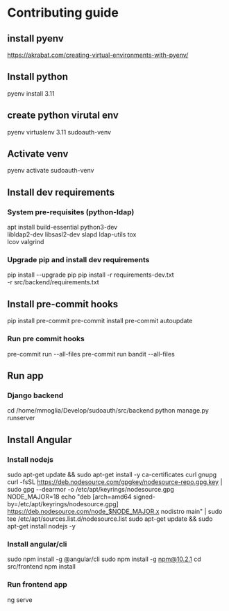 # Contributing guide

## install pyenv
https://akrabat.com/creating-virtual-environments-with-pyenv/

## Install python

pyenv install 3.11

## create python virutal env

pyenv virtualenv 3.11 sudoauth-venv

## Activate venv

pyenv activate sudoauth-venv

## Install dev requirements

### System pre-requisites (python-ldap)
apt install build-essential python3-dev \
    libldap2-dev libsasl2-dev slapd ldap-utils tox \
    lcov valgrind

### Upgrade pip and install dev requirements
pip install --upgrade pip
pip install -r requirements-dev.txt \
    -r src/backend/requirements.txt

## Install pre-commit hooks

pip install pre-commit
pre-commit install
pre-commit autoupdate

### Run pre commit hooks

pre-commit run --all-files
pre-commit run bandit --all-files

## Run app

### Django backend

cd /home/mmoglia/Develop/sudoauth/src/backend
python manage.py runserver


## Install Angular

### Install nodejs

sudo apt-get update && sudo apt-get install -y ca-certificates curl gnupg
curl -fsSL https://deb.nodesource.com/gpgkey/nodesource-repo.gpg.key | sudo gpg --dearmor -o /etc/apt/keyrings/nodesource.gpg
NODE_MAJOR=18
echo "deb [arch=amd64 signed-by=/etc/apt/keyrings/nodesource.gpg] https://deb.nodesource.com/node_$NODE_MAJOR.x nodistro main" | sudo tee /etc/apt/sources.list.d/nodesource.list
sudo apt-get update && sudo apt-get install nodejs -y

### Install angular/cli

sudo npm install -g @angular/cli
sudo npm install -g npm@10.2.1
cd src/frontend
npm install

### Run frontend app

ng serve
